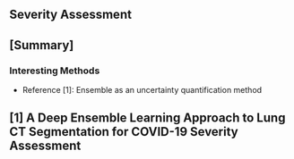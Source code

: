 ## Severity Assessment

## [Summary]
### Interesting Methods
- Reference [1]: Ensemble as an uncertainty quantification method

## [1] A Deep Ensemble Learning Approach to Lung CT Segmentation for COVID-19 Severity Assessment
